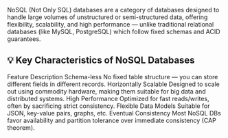 NoSQL (Not Only SQL) databases are a category of databases designed to handle large volumes of unstructured or semi-structured data, offering flexibility, scalability, and high performance — unlike traditional relational databases (like MySQL, PostgreSQL) which follow fixed schemas and ACID guarantees.

## 💡 Key Characteristics of NoSQL Databases
Feature	Description
Schema-less	No fixed table structure — you can store different fields in different records.
Horizontally Scalable	Designed to scale out using commodity hardware, making them suitable for big data and distributed systems.
High Performance	Optimized for fast reads/writes, often by sacrificing strict consistency.
Flexible Data Models	Suitable for JSON, key-value pairs, graphs, etc.
Eventual Consistency	Most NoSQL DBs favor availability and partition tolerance over immediate consistency (CAP theorem).